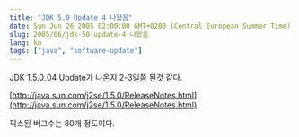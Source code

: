 ```yaml
---
title: "JDK 5.0 Update 4 나왔음"
date: Sun Jun 26 2005 02:00:00 GMT+0200 (Central European Summer Time)
slug: 2005/06/jdk-50-update-4-나왔음
lang: ko
tags: ["java", "software-update"]
---
```


JDK 1.5.0_04 Update가 나온지 2-3일쯤 된것 같다.

[http://java.sun.com/j2se/1.5.0/ReleaseNotes.html](http://java.sun.com/j2se/1.5.0/ReleaseNotes.html)

픽스된 버그수는 80개 정도이다.

